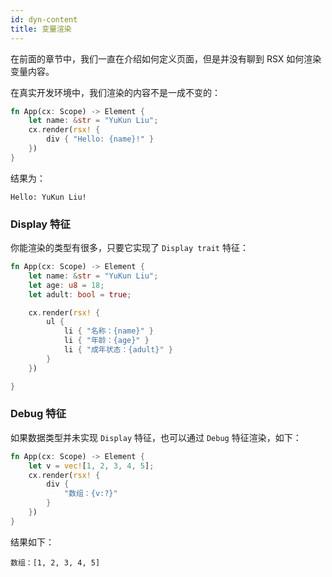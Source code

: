 ```yaml
---
id: dyn-content
title: 变量渲染
---
```


在前面的章节中，我们一直在介绍如何定义页面，但是并没有聊到 RSX 如何渲染变量内容。

在真实开发环境中，我们渲染的内容不是一成不变的：

```rust
fn App(cx: Scope) -> Element {
    let name: &str = "YuKun Liu";
    cx.render(rsx! {
        div { "Hello: {name}!" }
    })
}
```
结果为：
```
Hello: YuKun Liu!
```

### Display 特征

你能渲染的类型有很多，只要它实现了 `Display trait` 特征：

```rust
fn App(cx: Scope) -> Element {
    let name: &str = "YuKun Liu";
    let age: u8 = 18;
    let adult: bool = true;

    cx.render(rsx! {
        ul {
            li { "名称：{name}" }
            li { "年龄：{age}" }
            li { "成年状态：{adult}" }
        }
    })

}
```

### Debug 特征

如果数据类型并未实现 `Display` 特征，也可以通过 `Debug` 特征渲染，如下：


```rust
fn App(cx: Scope) -> Element {
    let v = vec![1, 2, 3, 4, 5];
    cx.render(rsx! {
        div {
            "数组：{v:?}"
        }
    })
}
```
结果如下：
```
数组：[1, 2, 3, 4, 5]
```